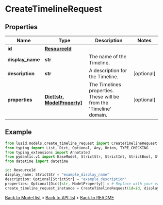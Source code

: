 # CreateTimelineRequest

## Properties
Name | Type | Description | Notes
------------ | ------------- | ------------- | -------------
**id** | [**ResourceId**](ResourceId.md) |  | 
**display_name** | **str** | The name of the Timeline. | 
**description** | **str** | A description for the Timeline. | [optional] 
**properties** | [**Dict[str, ModelProperty]**](ModelProperty.md) | The Timelines properties. These will be from the &#39;Timeline&#39; domain. | [optional] 
## Example

```python
from lusid.models.create_timeline_request import CreateTimelineRequest
from typing import List, Dict, Optional, Any, Union, TYPE_CHECKING
from typing_extensions import Annotated
from pydantic.v1 import BaseModel, StrictStr, StrictInt, StrictBool, StrictFloat, StrictBytes, Field, validator, ValidationError, conlist, constr
from datetime import datetime

id: ResourceId
display_name: StrictStr = "example_display_name"
description: Optional[StrictStr] = "example_description"
properties: Optional[Dict[str, ModelProperty]] = # Replace with your value
create_timeline_request_instance = CreateTimelineRequest(id=id, display_name=display_name, description=description, properties=properties)

```

[Back to Model list](../README.md#documentation-for-models) &#8226; [Back to API list](../README.md#documentation-for-api-endpoints) &#8226; [Back to README](../README.md)

